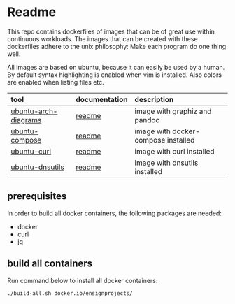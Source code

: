 # Readme
This repo contains dockerfiles of images that can be of great use within continuous workloads. The images that can be created with these dockerfiles adhere to the unix philosophy: Make each program do one thing well. 

All images are based on ubuntu, because it can easily be used by a human. By default syntax highlighting is enabled when vim is installed. Also colors are enabled when listing files etc.

| tool                          | documentation   | description                         |
| :---------------------------- | :-------------- | :---------------------------------- |
| [ubuntu-arch-diagrams][suad1] | [readme][suad2] | image with graphiz and pandoc       |
| [ubuntu-compose][suco1]       | [readme][suco2] | image with docker-compose installed |
| [ubuntu-curl][sucu1]          | [readme][sucu2] | image with curl installed           |
| [ubuntu-dnsutils][sudn1]      | [readme][sudn2] | image with dnsutils installed       |


## prerequisites
In order to build all docker containers, the following packages are needed: 
- docker
- curl
- jq

## build all containers
Run command below to install all docker containers: 
```bash
./build-all.sh docker.io/ensignprojects/
```

[suad1]: ./ubuntu-arch-diagrams
[suad2]: https://hub.docker.com/r/ensignprojects/ubuntu-arch-diagrams
[suco1]: ./ubuntu-curl
[suco2]: https://hub.docker.com/r/ensignprojects/ubuntu-curl
[sucu1]: ./ubuntu-compose
[sucu2]: https://hub.docker.com/r/ensignprojects/ubuntu-compose
[sudn1]: ./ubuntu-dnsutils
[sudn2]: https://hub.docker.com/r/ensignprojects/ubuntu-dnsutils

